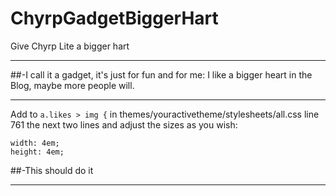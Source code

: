 # ChyrpGadgetBiggerHart
Give Chyrp Lite a bigger hart
***
##-I call it a gadget, it's just for fun and for me: I like a bigger heart in the Blog, maybe more people will.
***
Add to `a.likes > img {` in themes/youractivetheme/stylesheets/all.css line 761 the next two lines and adjust the sizes as you wish:

	width: 4em;
	height: 4em;
 
##-This should do it
***
